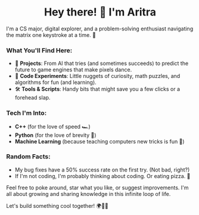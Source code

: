 <h1 align="center">Hey there! 👋 I'm Aritra</h1>

I'm a CS major, digital explorer, and a problem-solving enthusiast navigating the matrix one keystroke at a time. 🚀

### What You'll Find Here:
- 🔭 **Projects**: From AI that tries (and sometimes succeeds) to predict the future to game engines that make pixels dance.
- 🧩 **Code Experiments**: Little nuggets of curiosity, math puzzles, and algorithms for fun (and learning).
- 🛠️ **Tools & Scripts**: Handy bits that might save you a few clicks or a forehead slap. 

### Tech I'm Into:
- **C++** (for the love of speed 🏎️)
- **Python** (for the love of brevity 🐍)
- **Machine Learning** (because teaching computers new tricks is fun 🤖)

### Random Facts:
- My bug fixes have a 50% success rate on the first try. (Not bad, right?)
- If I'm not coding, I'm probably thinking about coding. Or eating pizza. 🍕

Feel free to poke around, star what you like, or suggest improvements. I'm all about growing and sharing knowledge in this infinite loop of life. 

Let's build something cool together! 🌍👩‍💻


<!---
arighosh05/arighosh05 is a ✨ special ✨ repository because its `README.md` (this file) appears on your GitHub profile.
You can click the Preview link to take a look at your changes.
--->
